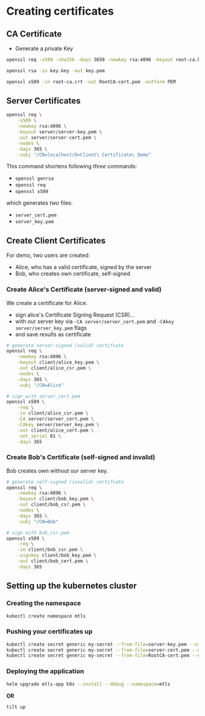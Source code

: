 # Creating certificates

## CA Certificate

- Generate a private Key
```bash
openssl req -x509 -sha256 -days 3650 -newkey rsa:4096 -keyout root-ca.key -out root-ca.crt
```

```bash
openssl rsa -in key.key -out key.pem
```

```bash
openssl x509 -in root-ca.crt -out RootCA-cert.pem -outform PEM
```

## Server Certificates

```bash
openssl req \
	-x509 \
	-newkey rsa:4096 \
	-keyout server/server-key.pem \
	-out server/server-cert.pem \
	-nodes \
	-days 365 \
	-subj "/CN=localhost/O=Client\ Certificate\ Demo"
```

This command shortens following _three_ commands:

- `openssl genrsa` 
- `openssl req`
- `openssl x509`

which generates _two_ files:

- `server_cert.pem`
- `server_key.pem`

## Create Client Certificates

For demo, two users are created:

- Alice, who has a valid certificate, signed by the server
- Bob, who creates own certificate, self-signed


### Create Alice's Certificate (server-signed and valid)

We create a certificate for Alice.

- sign alice's Certificate Signing Request (CSR)...
- with our server key via `-CA server/server_cert.pem` and
	`-CAkey server/server_key.pem` flags
- and save results as certificate

```bash
# generate server-signed (valid) certifcate
openssl req \
	-newkey rsa:4096 \
	-keyout client/alice_key.pem \
	-out client/alice_csr.pem \
	-nodes \
	-days 365 \
	-subj "/CN=Alice"

# sign with server_cert.pem
openssl x509 \
	-req \
	-in client/alice_csr.pem \
	-CA server/server_cert.pem \
	-CAkey server/server_key.pem \
	-out client/alice_cert.pem \
	-set_serial 01 \
	-days 365
```

### Create Bob's Certificate (self-signed and invalid)

Bob creates own without our server key.

```bash
# generate self-signed (invalid) certifcate
openssl req \
	-newkey rsa:4096 \
	-keyout client/bob_key.pem \
	-out client/bob_csr.pem \
	-nodes \
	-days 365 \
	-subj "/CN=Bob"

# sign with bob_csr.pem
openssl x509 \
	-req \
	-in client/bob_csr.pem \
	-signkey client/bob_key.pem \
	-out client/bob_cert.pem \
	-days 365
```

## Setting up the kubernetes cluster

### Creating the namespace

```bash
kubectl create namespace mtls
```

### Pushing your certificates up

```bash
kubectl create secret generic my-secret --from-file=server-key.pem --namespace=mtls
kubectl create secret generic my-secret --from-file=server-cert.pem --namespace=mtls
kubectl create secret generic my-secret --from-file=RootCA-cert.pem --namespace=mtls
```

### Deploying the application

```bash
helm upgrade mtls-app k8s --install --debug --namespace=mtls
```

__OR__

```bash
tilt up
```